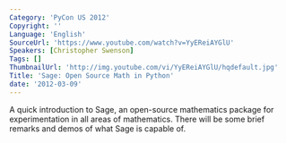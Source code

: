 ```yaml
---
Category: 'PyCon US 2012'
Copyright: ''
Language: 'English'
SourceUrl: 'https://www.youtube.com/watch?v=YyEReiAYGlU'
Speakers: [Christopher Swenson]
Tags: []
ThumbnailUrl: 'http://img.youtube.com/vi/YyEReiAYGlU/hqdefault.jpg'
Title: 'Sage: Open Source Math in Python'
date: '2012-03-09'
---
```

A quick introduction to Sage, an open-source mathematics package for
experimentation in all areas of mathematics. There will be some brief remarks
and demos of what Sage is capable of.
